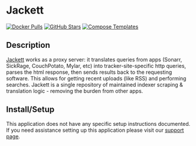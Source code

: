 # Jackett

[![Docker Pulls](https://img.shields.io/docker/pulls/linuxserver/jackett?style=flat-square&color=607D8B&label=docker%20pulls&logo=docker)](https://hub.docker.com/r/linuxserver/jackett)
[![GitHub Stars](https://img.shields.io/github/stars/linuxserver/docker-jackett?style=flat-square&color=607D8B&label=github%20stars&logo=github)](https://github.com/linuxserver/docker-jackett)
[![Compose Templates](https://img.shields.io/static/v1?style=flat-square&color=607D8B&label=compose&message=templates)](https://github.com/GhostWriters/DockSTARTer/tree/master/compose/.apps/jackett)

## Description

[Jackett](https://github.com/Jackett/Jackett) works as a proxy server: it translates queries from apps (Sonarr, SickRage, CouchPotato, Mylar, etc) into tracker-site-specific http queries, parses the html response, then sends results back to the requesting software. This allows for getting recent uploads (like RSS) and performing searches. Jackett is a single repository of maintained indexer scraping & translation logic - removing the burden from other apps.

## Install/Setup

This application does not have any specific setup instructions documented. If you need assistance setting up this application please visit our [support page](https://dockstarter.com/basics/support/).
